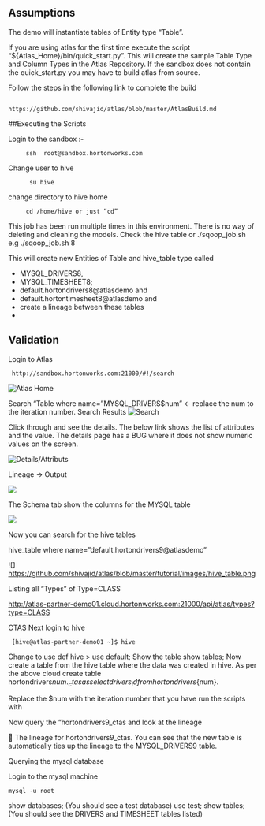 ## Assumptions

The demo will instantiate tables of Entity type “Table”. 

If you are using atlas for the first time execute the script “${Atlas_Home}/bin/quick_start.py”. This will create the sample Table Type and Column Types in the Atlas Repository.
 If the sandbox does not contain the quick_start.py you may have to build atlas from source.

Follow the steps in the following link to complete the build

                  https://github.com/shivajid/atlas/blob/master/AtlasBuild.md



##Executing the Scripts

Login to the sandbox :-

         ssh  root@sandbox.hortonworks.com

Change user to hive

          su hive

change directory to hive home
         
         cd /home/hive or just “cd”

This job has been run multiple times in this environment. There is no way of deleting and cleaning the models. Check the hive table or
./sqoop_job.sh <iteration number>
e.g ./sqoop_job.sh 8

This will create new Entities of Table and hive_table type called 
* MYSQL_DRIVERS8, 
* MYSQL_TIMESHEET8; 
* default.hortondrivers8@atlasdemo and 
* default.hortontimesheet8@atlasdemo
and 
* create a lineage between these tables
* 

## Validation 

Login to Atlas
	
     http://sandbox.hortonworks.com:21000/#!/search
![Atlas Home](https://github.com/shivajid/atlas/blob/master/tutorial/images/AtlasHome.png)

Search 
“Table where name=”MYSQL_DRIVERS$num” ← replace the num to the iteration number.
Search Results
![Search](https://github.com/shivajid/atlas/blob/master/tutorial/images/Screen%20Shot%202015-07-09%20at%208.59.16%20AM.png)


Click through and see the details. The below link shows the list of attributes and the value. The details page has a BUG where it does not show numeric values on the screen.


![Details/Attributs](https://github.com/shivajid/atlas/blob/master/tutorial/images/Screen%20Shot%202015-07-09%20at%209.15.12%20AM.png)

Lineage -> Output


![](https://github.com/shivajid/atlas/blob/master/tutorial/images/lineage.png)



The Schema tab show the columns for the MYSQL table




![](https://github.com/shivajid/atlas/blob/master/tutorial/images/schema.png)


Now you can search for the hive tables

hive_table where name=”default.hortondrivers9@atlasdemo”

![] https://github.com/shivajid/atlas/blob/master/tutorial/images/hive_table.png

Listing all “Types” of Type=CLASS

http://atlas-partner-demo01.cloud.hortonworks.com:21000/api/atlas/types?type=CLASS


CTAS
Next login to hive

     [hive@atlas-partner-demo01 ~]$ hive
Change to use def
     hive > use default;
Show the table
     show tables;
Now create a table from the hive table where the data was created in hive. As per the above cloud
     create table hortondrivers$num._ctas as select drivers_id from hortondrivers${num}.

Replace the $num with the iteration number that you have run the scripts with




Now query the “hortondrivers9_ctas and look at the lineage




The lineage for hortondrivers9_ctas. You can see that the new table is automatically ties up the lineage to the MYSQL_DRIVERS9 table.





Querying the mysql database

Login to the mysql machine

    mysql -u root
show databases; (You should see a test database)
     use test;
     show tables; (You should see the DRIVERS and TIMESHEET tables listed)



